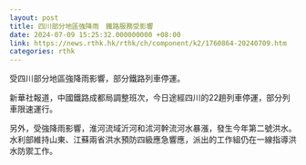 ```yaml
---
layout: post
title: 四川部分地區強降雨　鐵路服務受影響
date: 2024-07-09 15:25:32.000000000 +08:00
link: https://news.rthk.hk/rthk/ch/component/k2/1760864-20240709.htm
categories: rthk
---
```


受四川部分地區強降雨影響，部分鐵路列車停運。

新華社報道，中國鐵路成都局調整班次，今日途經四川的22趟列車停運，部分列車限速運行。

另外，受強降雨影響，淮河流域沂河和沭河幹流河水暴漲，發生今年第二號洪水。水利部維持山東、江蘇兩省洪水預防四級應急響應，派出的工作組仍在一線指導洪水防禦工作。
